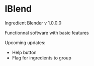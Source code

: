 # IBlend
Ingredient Blender
v 1.0.0.0

Functionnal software with basic features

Upcoming updates:
- Help button
- Flag for ingredients to group
